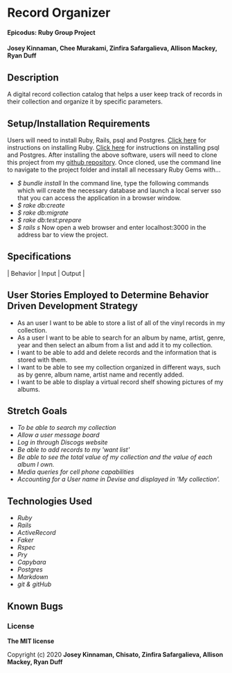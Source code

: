 # Record Organizer

#### Epicodus: Ruby Group Project


#### Josey Kinnaman, Chee Murakami, Zinfira Safargalieva, Allison Mackey, Ryan Duff 

## Description
A digital record collection catalog that helps a user keep track of records in their collection and organize it by specific parameters. 

## Setup/Installation Requirements
Users will need to install Ruby, Rails, psql and Postgres.
[Click here](https://www.ruby-lang.org/en/documentation/installation/) for instructions on installing Ruby.
[Click here](https://dataschool.com/learn-sql/how-to-start-a-postgresql-server-on-mac-os-x/) for instructions on installing psql and Postgres.
After installing the above software, users will need to clone this project from my [github repository](https://github.com/JoseyKinnaman/record_collector). Once cloned, use the command line to navigate to the project folder and install all necessary Ruby Gems with...
* _$ bundle install_
In the command line, type the following commands which will create the necessary database and launch a local server sso that you can access the application in a browser window.
* _$ rake db:create_
* _$ rake db:migrate_
* _$ rake db:test:prepare_
* _$ rails s_
Now open a web browser and enter localhost:3000 in the address bar to view the project.


## Specifications

| Behavior       | Input         | Output  |

## User Stories Employed to Determine Behavior Driven Development Strategy

* As an user I want to be able to store a list of all of the vinyl records in my collection.
* As a user I want to be able to search for an album by name, artist, genre, year and then select an album from a list and add it to my collection.
* I want to be able to add and delete records and the information that is stored with them.
* I want to be able to see my collection organized in different ways, such as by genre, album name, artist name and recently added. 
* I want to be able to display a virtual record shelf showing pictures of my albums. 

## Stretch Goals
* _To be able to search my collection_
* _Allow a user message board_
* _Log in through Discogs website_
* _Be able to add records to my 'want list'_
* _Be able to see the total value of my collection and the value of each album I own._
* _Media queries for cell phone capabilities_
* _Accounting for a User name in Devise and displayed in 'My collection'._

## Technologies Used
* _Ruby_
* _Rails_
* _ActiveRecord_
* _Faker_
* _Rspec_
* _Pry_
* _Capybara_
* _Postgres_
* _Markdown_
* _git & gitHub_

## Known Bugs

### License

**The MIT license**

Copyright (c) 2020 **Josey Kinnaman, Chisato, Zinfira Safargalieva, Allison Mackey, Ryan Duff**
